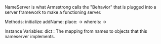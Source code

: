 NameServer is what Armsstrong calls the "Behavior" that is plugged into a server framework to make a functioning server.

Methods:
	initialize
	addName: <aKey> place: <Object> -> <Object>
	whereIs: <aKey> -> <Object>

Instance Variables:
	dict	<Dictionary>: The mapping from names to objects that this nameserver implements.